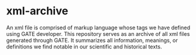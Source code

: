 # xml-archive
An xml file is comprised of markup language whose tags we have defined using GATE developer. This repository serves as an archive of all xml files generated through GATE. It summarizes all information, meanings, or definitions we find notable in our scientific and historical texts. 
